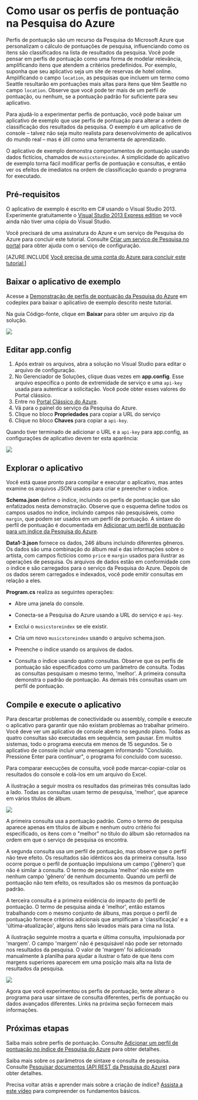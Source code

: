 <properties 
	pageTitle="Como usar perfis de pontuação na Pesquisa do Azure | Microsoft Azure | Serviço de pesquisa de nuvem hospedado" 
	description="Ajuste a classificação da pesquisa por meio de perfis de pontuação na Pesquisa do Azure, um serviço de pesquisa de nuvem hospedado do Microsoft Azure." 
	services="search" 
	documentationCenter="" 
	authors="HeidiSteen" 
	manager="mblythe" 
	editor=""/>

<tags 
	ms.service="search" 
	ms.devlang="rest-api" 
	ms.workload="search" 
	ms.topic="article" 
	ms.tgt_pltfrm="na" 
	ms.date="02/04/2016" 
	ms.author="heidist"/>

# Como usar os perfis de pontuação na Pesquisa do Azure

Perfis de pontuação são um recurso da Pesquisa do Microsoft Azure que personalizam o cálculo de pontuações de pesquisa, influenciando como os itens são classificados na lista de resultados da pesquisa. Você pode pensar em perfis de pontuação como uma forma de modelar relevância, amplificando itens que atendem a critérios predefinidos. Por exemplo, suponha que seu aplicativo seja um site de reservas de hotel online. Amplificando o campo `location`, as pesquisas que incluem um termo como Seattle resultarão em pontuações mais altas para itens que têm Seattle no campo `location`. Observe que você pode ter mais de um perfil de pontuação, ou nenhum, se a pontuação padrão for suficiente para seu aplicativo.

Para ajudá-lo a experimentar perfis de pontuação, você pode baixar um aplicativo de exemplo que use perfis de pontuação para alterar a ordem de classificação dos resultados da pesquisa. O exemplo é um aplicativo de console – talvez não seja muito realista para desenvolvimento de aplicativos do mundo real – mas é útil como uma ferramenta de aprendizado.

O aplicativo de exemplo demonstra comportamentos de pontuação usando dados fictícios, chamados de `musicstoreindex`. A simplicidade do aplicativo de exemplo torna fácil modificar perfis de pontuação e consultas, e então ver os efeitos de imediatos na ordem de classificação quando o programa for executado.

<a id="sub-1"></a>
## Pré-requisitos

O aplicativo de exemplo é escrito em C# usando o Visual Studio 2013. Experimente gratuitamente o [Visual Studio 2013 Express edition](http://www.visualstudio.com/products/visual-studio-express-vs.aspx) se você ainda não tiver uma cópia do Visual Studio.

Você precisará de uma assinatura do Azure e um serviço de Pesquisa do Azure para concluir este tutorial. Consulte [Criar um serviço de Pesquisa no portal](search-create-service-portal.md) para obter ajuda com o serviço de configuração.

[AZURE.INCLUDE [Você precisa de uma conta do Azure para concluir este tutorial:](../../includes/free-trial-note.md)]

<a id="sub-2"></a>
## Baixar o aplicativo de exemplo

Acesse a [Demonstração de perfis de pontuação da Pesquisa do Azure](https://azuresearchscoringprofiles.codeplex.com/) em codeplex para baixar o aplicativo de exemplo descrito neste tutorial.

Na guia Código-fonte, clique em **Baixar** para obter um arquivo zip da solução.

 ![][12]

<a id="sub-3"></a>
## Editar app.config

1. Após extrair os arquivos, abra a solução no Visual Studio para editar o arquivo de configuração.
1. No Gerenciador de Soluções, clique duas vezes em **app.config**. Esse arquivo especifica o ponto de extremidade de serviço e uma `api-key` usada para autenticar a solicitação. Você pode obter esses valores do Portal clássico.
1. Entre no [Portal Clássico do Azure](https://portal.azure.com).
1. Vá para o painel do serviço da Pesquisa do Azure.
1. Clique no bloco **Propriedades** para copiar a URL do serviço
1. Clique no bloco **Chaves** para copiar a `api-key`.

Quando tiver terminado de adicionar o URL e a `api-key` para app.config, as configurações de aplicativo devem ter esta aparência:

   ![][11]


<a id="sub-4"></a>
## Explorar o aplicativo

Você está quase pronto para compilar e executar o aplicativo, mas antes examine os arquivos JSON usados para criar e preencher o índice.

**Schema.json** define o índice, incluindo os perfis de pontuação que são enfatizados nesta demonstração. Observe que o esquema define todos os campos usados no índice, incluindo campos não pesquisáveis, como `margin`, que podem ser usados em um perfil de pontuação. A sintaxe do perfil de pontuação é documentada em [Adicionar um perfil de pontuação para um índice da Pesquisa do Azure](http://msdn.microsoft.com/library/azure/dn798928.aspx).

**Data1-3.json** fornece os dados, 246 álbuns incluindo diferentes gêneros. Os dados são uma combinação do álbum real e das informações sobre o artista, com campos fictícios como `price` e `margin` usados para ilustrar as operações de pesquisa. Os arquivos de dados estão em conformidade com o índice e são carregados para o serviço da Pesquisa do Azure. Depois de os dados serem carregados e indexados, você pode emitir consultas em relação a eles.

**Program.cs** realiza as seguintes operações:

- Abre uma janela do console.

- Conecta-se a Pesquisa do Azure usando a URL do serviço e `api-key`.

- Exclui o `musicstoreindex` se ele existir.

- Cria um novo `musicstoreindex` usando o arquivo schema.json.

- Preenche o índice usando os arquivos de dados.

- Consulta o índice usando quatro consultas. Observe que os perfis de pontuação são especificados como um parâmetro de consulta. Todas as consultas pesquisam o mesmo termo, 'melhor'. A primeira consulta demonstra o padrão de pontuação. As demais três consultas usam um perfil de pontuação.

<a id="sub-5"></a>
## Compile e execute o aplicativo

Para descartar problemas de conectividade ou assembly, compile e execute o aplicativo para garantir que não existam problemas ao trabalhar primeiro. Você deve ver um aplicativo de console aberto no segundo plano. Todas as quatro consultas são executadas em sequência, sem pausar. Em muitos sistemas, todo o programa executa em menos de 15 segundos. Se o aplicativo de console incluir uma mensagem informando "Concluído. Pressione Enter para continuar", o programa foi concluído com sucesso.

Para comparar execuções de consulta, você pode marcar-copiar-colar os resultados do console e colá-los em um arquivo do Excel.

A ilustração a seguir mostra os resultados das primeiras três consultas lado a lado. Todas as consultas usam termo de pesquisa, 'melhor', que aparece em vários títulos de álbum.

   ![][10]

A primeira consulta usa a pontuação padrão. Como o termo de pesquisa aparece apenas em títulos de álbum e nenhum outro critério foi especificado, os itens com o "melhor" no título do álbum são retornados na ordem em que o serviço de pesquisa os encontra.

A segunda consulta usa um perfil de pontuação, mas observe que o perfil não teve efeito. Os resultados são idênticos aos da primeira consulta. Isso ocorre porque o perfil de pontuação impulsiona um campo ('gênero') que não é similar à consulta. O termo de pesquisa 'melhor' não existe em nenhum campo 'gênero' de nenhum documento. Quando um perfil de pontuação não tem efeito, os resultados são os mesmos da pontuação padrão.

A terceira consulta é a primeira evidência do impacto do perfil de pontuação. O termo de pesquisa ainda é 'melhor', então estamos trabalhando com o mesmo conjunto de álbuns, mas porque o perfil de pontuação fornece critérios adicionais que amplificam a 'classificação' e a 'última-atualização', alguns itens são levados mais para cima na lista.

A ilustração seguinte mostra a quarta e última consulta, impulsionada por 'margem'. O campo 'margem' não é pesquisável não pode ser retornado nos resultados da pesquisa. O valor de 'margem' foi adicionado manualmente à planilha para ajudar a ilustrar o fato de que itens com margens superiores aparecem em uma posição mais alta na lista de resultados da pesquisa.

   ![][9]

Agora que você experimentou os perfis de pontuação, tente alterar o programa para usar sintaxe de consulta diferentes, perfis de pontuação ou dados avançados diferentes. Links na próxima seção fornecem mais informações.

<a id="next-steps"></a>
## Próximas etapas

Saiba mais sobre perfis de pontuação. Consulte [Adicionar um perfil de pontuação no índice de Pesquisa do Azure](http://msdn.microsoft.com/library/azure/dn798928.aspx) para obter detalhes.

Saiba mais sobre os parâmetros de sintaxe e consulta de pesquisa. Consulte [Pesquisar documentos (API REST da Pesquisa do Azure)](http://msdn.microsoft.com/library/azure/dn798927.aspx) para obter detalhes.

Precisa voltar atrás e aprender mais sobre a criação de índice? [Assista a este vídeo](http://channel9.msdn.com/Shows/Cloud+Cover/Cloud-Cover-152-Azure-Search-with-Liam-Cavanagh) para compreender os fundamentos básicos.

<!--Anchors-->
[Prerequisites]: #sub-1
[Download the sample application]: #sub-2
[Edit app.config]: #sub-3
[Explore the application]: #sub-4
[Build and run the application]: #sub-5
[Next steps]: #next-steps

<!--Image references-->
[12]: ./media/search-get-started-scoring-profiles/AzureSearch_CodeplexDownload.PNG
[11]: ./media/search-get-started-scoring-profiles/AzureSearch_Scoring_AppConfig.PNG
[10]: ./media/search-get-started-scoring-profiles/AzureSearch_XLSX1.PNG
[9]: ./media/search-get-started-scoring-profiles/AzureSearch_XLSX2.PNG

<!---HONumber=AcomDC_0224_2016-->